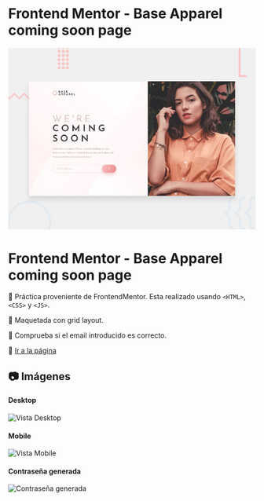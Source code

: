 # Frontend Mentor - Base Apparel coming soon page

![Design preview for the Base Apparel coming soon page coding challenge](./design/desktop-preview.jpg)


#  Frontend Mentor - Base Apparel coming soon page

:pushpin: Práctica proveniente de FrontendMentor. Esta realizado usando `<HTML>`, `<CSS>` y `<JS>`.

:pushpin: Maquetada con grid layout.

:pushpin: Comprueba si el email introducido es correcto.

:link: <a href="https://frontendmentor1-carlosmartedev.netlify.app/" target="_BLANK" title="¡Ir!">Ir a la página</a>


## :camera: Imágenes

#### Desktop

![Vista Desktop](https://i.postimg.cc/Bv0Tm96s/desktop.png "Desktop")

#### Mobile

![Vista Mobile](https://i.postimg.cc/13p6nCKd/mobile.png "Mobile")

#### Contraseña generada

![Contraseña generada](./readme-images/pass.PNG "Contraseña generada")
